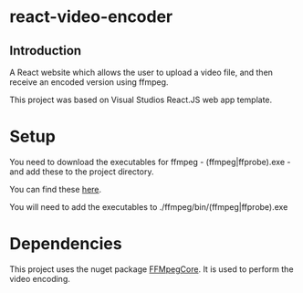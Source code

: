 # react-video-encoder
## Introduction
A React website which allows the user to upload a video file, and then receive an encoded version using ffmpeg.

This project was based on Visual Studios React.JS web app template.

# Setup
You need to download the executables for ffmpeg - (ffmpeg|ffprobe).exe - and add these to the project directory. 

You can find these [here](https://ffbinaries.com/downloads).

You will need to add the executables to ./ffmpeg/bin/(ffmpeg|ffprobe).exe

# Dependencies
This project uses the nuget package [FFMpegCore](https://github.com/rosenbjerg/FFMpegCore). It is used to perform the video encoding.
